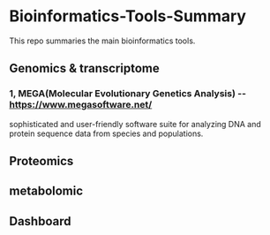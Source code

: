 # Bioinformatics-Tools-Summary
This repo summaries the main bioinformatics tools. 

## Genomics & transcriptome

### 1, MEGA(Molecular Evolutionary Genetics Analysis)   --    https://www.megasoftware.net/
sophisticated and user-friendly software suite for analyzing DNA and protein sequence data from species and populations.


## Proteomics 

## metabolomic

## Dashboard
